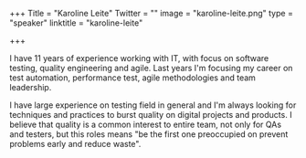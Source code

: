 +++
Title = "Karoline Leite"
Twitter = ""
image = "karoline-leite.png"
type = "speaker"
linktitle = "karoline-leite"

+++

I have 11 years of experience working with IT, with focus on software testing, quality engineering and agile. Last years I'm focusing my career on test automation, performance test, agile methodologies and team leadership.

I have large experience on testing field in general and I'm always looking for techniques and practices to burst quality on digital projects and products. I believe that quality is a common interest to entire team, not only for QAs and testers, but this roles means "be the first one preoccupied on prevent problems early and reduce waste".
